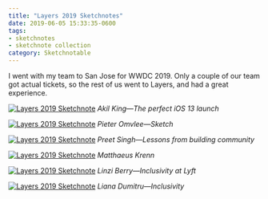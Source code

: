 ```yaml
---
title: "Layers 2019 Sketchnotes"
date: 2019-06-05 15:33:35-0600
tags:
- sketchnotes
- sketchnote collection
category: Sketchnotable
---
```


I went with my team to San Jose for WWDC 2019. Only a couple of our team got actual tickets, so the rest of us went to Layers, and had a great experience.

[![Layers 2019 Sketchnote](https://media.bennorris.org/images/sketchnotable/uploads/2019/2a4439200d.jpg)](https://media.bennorris.org/images/sketchnotable/uploads/2019/2a4439200d.jpg)
_Akil King—The perfect iOS 13 launch_

[![Layers 2019 Sketchnote](https://media.bennorris.org/images/sketchnotable/uploads/2019/d735395fd8.jpg)](https://media.bennorris.org/images/sketchnotable/uploads/2019/d735395fd8.jpg)
_Pieter Omvlee—Sketch_

[![Layers 2019 Sketchnote](https://media.bennorris.org/images/sketchnotable/uploads/2019/3e7300c5f1.jpg)](https://media.bennorris.org/images/sketchnotable/uploads/2019/3e7300c5f1.jpg)
_Preet Singh—Lessons from building community_

[![Layers 2019 Sketchnote](https://media.bennorris.org/images/sketchnotable/uploads/2019/0c20945b92.jpg)](https://media.bennorris.org/images/sketchnotable/uploads/2019/0c20945b92.jpg)
_Matthaeus Krenn_

[![Layers 2019 Sketchnote](https://media.bennorris.org/images/sketchnotable/uploads/2019/7b219c8839.jpg)](https://media.bennorris.org/images/sketchnotable/uploads/2019/7b219c8839.jpg)
_Linzi Berry—Inclusivity at Lyft_

[![Layers 2019 Sketchnote](https://media.bennorris.org/images/sketchnotable/uploads/2019/3b6a4e6a45.jpg)](https://media.bennorris.org/images/sketchnotable/uploads/2019/3b6a4e6a45.jpg)
_Liana Dumitru—Inclusivity_